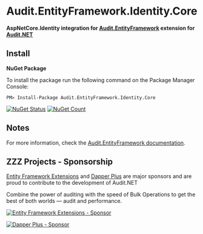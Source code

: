﻿# Audit.EntityFramework.Identity.Core

**AspNetCore.Identity integration for [Audit.EntityFramework](https://github.com/thepirat000/Audit.NET/blob/master/src/Audit.EntityFramework/README.md) extension
for [Audit.NET](https://github.com/thepirat000/Audit.NET)**

## Install

**NuGet Package** 

To install the package run the following command on the Package Manager Console:

```
PM> Install-Package Audit.EntityFramework.Identity.Core
```

[![NuGet Status](https://img.shields.io/nuget/v/Audit.EntityFramework.Identity.Core.svg?style=flat)](https://www.nuget.org/packages/Audit.EntityFramework.Identity.Core/)
[![NuGet Count](https://img.shields.io/nuget/dt/Audit.EntityFramework.Identity.Core.svg)](https://www.nuget.org/packages/Audit.EntityFramework.Identity.Core/)

## Notes 

For more information, check the [Audit.EntityFramework documentation](https://github.com/thepirat000/Audit.NET/blob/master/src/Audit.EntityFramework/README.md).

## ZZZ Projects - Sponsorship

[Entity Framework Extensions](https://entityframework-extensions.net/) and [Dapper Plus](https://dapper-plus.net/) are major sponsors and are proud to contribute to the development of Audit.NET

Combine the power of auditing with the speed of Bulk Operations to get the best of both worlds — audit and performance.

[![Entity Framework Extensions - Sponsor](https://raw.githubusercontent.com/thepirat000/Audit.NET/master/documents/entity-framework-extensions-sponsor.png)](https://entityframework-extensions.net/bulk-insert)

[![Dapper Plus - Sponsor](https://raw.githubusercontent.com/thepirat000/Audit.NET/master/documents/dapper-plus-sponsor.png)](https://dapper-plus.net/bulk-insert)